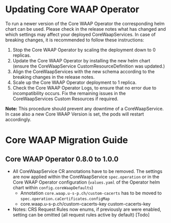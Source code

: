# Updating Core WAAP Operator

To run a newer version of the Core WAAP Operator the corresponding helm chart can be used. Please check in the release notes what has changed and which settings may affect your deployed CoreWaapServices. In case of breaking changes, it is recommended to follow these instructions:

1. Stop the Core WAAP Operator by scaling the deployment down to 0 replicas.
2. Update the Core WAAP Operator by installing the new helm chart (ensure the CoreWaapService CustomResourceDefinition was updated.)
3. Align the CoreWaapServices with the new schema according to the breaking changes in the release notes.
4. Scale up the Core WAAP Operator deployment to 1 replica.
5. Check the Core WAAP Operator Logs, to ensure that no error due to incompatibility occurs. Fix the remaining issues in the CoreWaapServices Custom Resources if required.

**Note:** This procedure should prevent any downtime of a CoreWaapService. In case also a new Core WAAP Version is set, the pods will restart accordingly.

# Core WAAP Migration Guide

## Core WAAP Operator 0.8.0 to 1.0.0

- All CoreWaapService CR annotations have to be removed. The settings are now applied within the CoreWaapService `spec.operation` or in the Core WAAP Operator configuration (`values.yaml` of the Operator helm chart within `config.coreWaapDefaults`)
     - Annotation `core.waap.u-s-p.ch/custom-cacerts` has to be moved to `spec.operation.caCertificates.configMap`
     - core.waap.u-s-p.ch/custom-cacerts-key custom-cacerts-key
- Notes: CRS Request Rules now enums, if previously are were enabled, setting can be omitted (all request rules active by default) [Todo]

